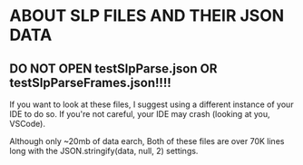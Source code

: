 # ABOUT SLP FILES AND THEIR JSON DATA

## DO NOT OPEN testSlpParse.json OR testSlpParseFrames.json!!!!

If you want to look at these files, I suggest using a different instance of your IDE to do so. If you're not careful, your IDE may crash (looking at you, VSCode).

Although only ~20mb of data earch, Both of these files are over 70K lines long with the JSON.stringify(data, null, 2) settings.